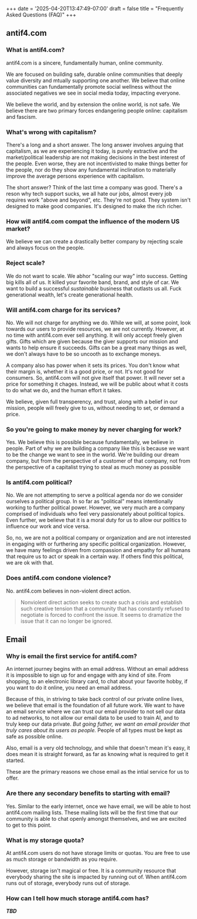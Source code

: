 +++
date = '2025-04-20T13:47:49-07:00'
draft = false
title = "Frequently Asked Questions (FAQ)"
+++

## antif4.com 

### What is antif4.com? 

antif4.com is a sincere, fundamentally human, online community. 

We are focused on building safe, durable online communities that deeply value diversity and mtually supporting one another. We believe that online communities can fundamentally promote social wellness without the associated negatives we see in social media today, impacting everyone. 

We believe the world, and by extension the online world, is not safe. We believe there are two primary forces endangering people online: capitalism and fascism.  

### What's wrong with capitalism? 

There's a long and a short answer. The long answer involves arguing that capitalism, as we are experiencing it today, is purely extractive and the market/political leadership are not making decisions in the best interest of the people. Even worse, they are not incentivisted to make things better for the people, nor do they show any fundamental inclination to materially improve the average persons experience with capitalism. 

The short answer? Think of the last time a company was good. There's a reson why tech support sucks, we all hate our jobs, almost every job requires work "above and beyond", etc. They're not good. They system isn't designed to make good companies. It's designed to make the rich richer. 

### How will antif4.com compat the influence of the modern US market? 

We believe we can create a drastically better company by rejecting scale and always focus on the people. 

### Reject scale? 

We do not want to scale. We abhor "scaling our way" into success. Getting big kills all of us. It killed your favorite band, brand, and style of car. We want to build a successful _sustainable_ business that outlasts us all. Fuck generational wealth, let's create generational health. 

### Will antif4.com charge for its services? 

No. We will not charge for anything we do. While we will, at some point, look towards our users to provide resources, we are not currently. However, at no time with antif4.com ever sell anything. It will only accept freely given gifts. Gifts which are given because the giver supports our mission and wants to help ensure it succeeds. Gifts can be a great many things as well, we don't always have to be so uncooth as to exchange moneys. 

A company also has power when it sets its prices. You don't know what their margin is, whether it is a good price, or not. It's not good for consumers. So, antif4.com will not give itself that power. It will never set a price for something it chages. Instead, we will be public about what it costs to do what we do, and the human effort it takes. 

We believe, given full transperency, and trust, along with a belief in our mission, people will freely give to us, without needing to set, or demand a price. 

### So you're going to make money by never charging for work? 

Yes. We believe this is possible because fundamentally, we believe in people. Part of why we are building a company like this is because we want to be the change we want to see in the world. We're building our dream company, but from the perspective of a customer of that company, not from the perspective of a capitalist trying to steal as much money as possible

### Is antif4.com political? 

No. We are not attempting to serve a political agenda nor do we consider ourselves a political group. In so far as "political" means intentionally working to further political power. 
However, we very much are a company comprised of individuals who feel very passionately about political topics. Even further, we believe that it is a moral duty for us to allow our politics to influence our work and vice versa. 

So, no, we are not a political company or organization and are not interested in engaging with or furthering any specific political organization. However, we have many feelings driven from compassion and empathy for all humans that require us to act or speak in a certain way. If others find this political, we are ok with that. 

### Does antif4.com condone violence? 

No. antif4.com believes in non-violent direct action. 

> Nonviolent direct action seeks to create such a crisis and establish such creative tension that a community that has constantly refused to negotiate is forced to confront the issue. It seems to dramatize the issue that it can no longer be ignored. 

## Email

### Why is email the first service for antif4.com?

An internet journey begins with an email address. Without an email address it is impossible to sign up for and engage with any kind of site. From shopping, to an electronic library card, to chat about your favorite hobby, if you want to do it online, you need an email address. 

Because of this, in striving to take back control of our private online lives, we believe that email is the foundation of all future work. We want to have an email service where we can trust our email provider to not sell our data to ad networks, to not allow our email data to be used to train AI, and to truly keep our data private. *But going futher, we want an email provider that truly cares about its users as people.* People of all types must be kept as safe as possible online.

Also, email is a very old technology, and while that doesn't mean it's easy, it does mean it is straight forward, as far as knowing what is required to get it started. 

These are the primary reasons we chose email as the intial service for us to offer. 

### Are there any secondary benefits to starting with email? 

Yes. Similar to the early internet, once we have email, we will be able to host antif4.com mailing lists. These mailing lists will be the first time that our community is able to chat openly amongst themselves, and we are excited to get to this point. 

### What is my storage quota?

At antif4.com users do not have storage limits or quotas. You are free to use as much storage or bandwidth as you require.

However, storage isn't magical or free. It is a community resource that everybody sharing the site is impacted by running out of. When antif4.com runs out of storage, everybody runs out of storage.

### How can I tell how much storage antif4.com has? 

***TBD***
